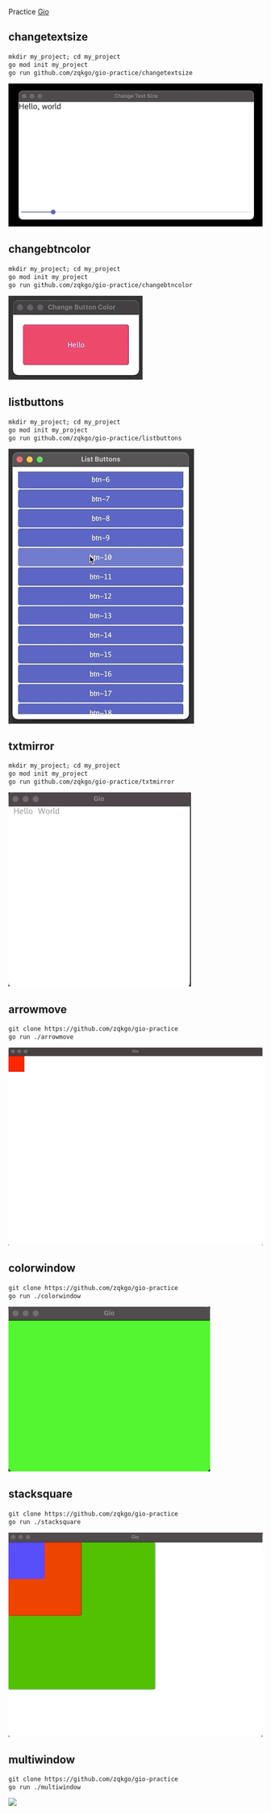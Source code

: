 
Practice [Gio](https://gioui.org/)

## changetextsize

```
mkdir my_project; cd my_project
go mod init my_project
go run github.com/zqkgo/gio-practice/changetextsize
```

![](./screenshots/changetextsize.gif)

## changebtncolor

```
mkdir my_project; cd my_project
go mod init my_project
go run github.com/zqkgo/gio-practice/changebtncolor
```

![](./screenshots/changebtncolor.gif)

## listbuttons

```
mkdir my_project; cd my_project
go mod init my_project
go run github.com/zqkgo/gio-practice/listbuttons
```

![](./screenshots/listbuttons.gif)

## txtmirror

```
mkdir my_project; cd my_project
go mod init my_project
go run github.com/zqkgo/gio-practice/txtmirror
```

![](./screenshots/txtmirror.gif)

## arrowmove

```
git clone https://github.com/zqkgo/gio-practice
go run ./arrowmove
```

![](./screenshots/arrowmove.gif)

## colorwindow

```
git clone https://github.com/zqkgo/gio-practice
go run ./colorwindow
```

![](./screenshots/colorwindow.gif)

## stacksquare

```
git clone https://github.com/zqkgo/gio-practice
go run ./stacksquare
```

![](./screenshots/stacksquare.gif)

## multiwindow

```
git clone https://github.com/zqkgo/gio-practice
go run ./multiwindow
```

![](./screenshots/multiwindow.gif)